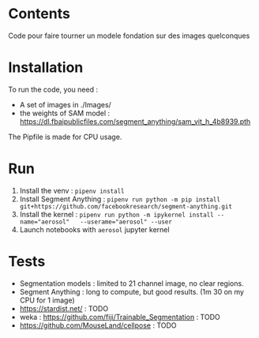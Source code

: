 # Contents
Code pour faire tourner un modele fondation sur des images quelconques

# Installation

To run the code, you need : 
 * A set of images in ./Images/
 * the weights of SAM model :
   https://dl.fbaipublicfiles.com/segment_anything/sam_vit_h_4b8939.pth 


The Pipfile is made for CPU usage. 

# Run 

1. Install the venv : `pipenv install` 
1. Install Segment Anything : `pipenv run python -m pip install   git+https://github.com/facebookresearch/segment-anything.git`
1. Install the kernel : `pipenv run python -m ipykernel install --name="aerosol"   --userame="aerosol" --user`
 1. Launch notebooks with `aerosol` jupyter kernel  

# Tests
 * Segmentation models : limited to 21 channel image, no clear regions. 
 * Segment Anything : long to compute, but good results. (1m 30 on my CPU for 1 image)
 * https://stardist.net/ : TODO
 * weka : https://github.com/fiji/Trainable_Segmentation : TODO
 * https://github.com/MouseLand/cellpose  : TODO
